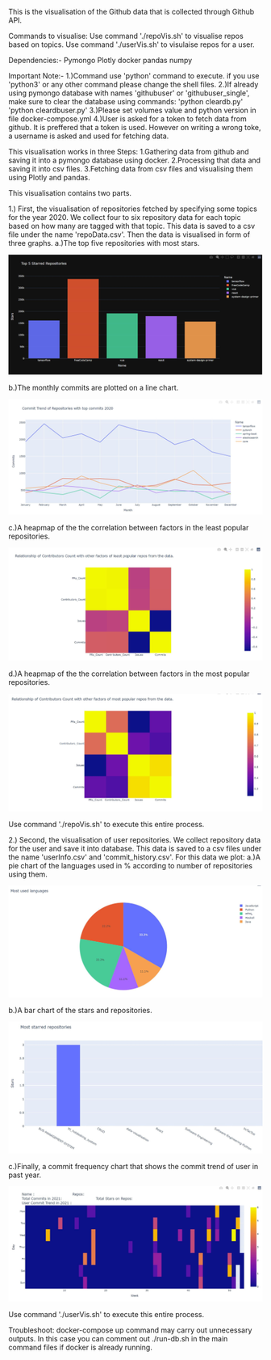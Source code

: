 This is the visualisation of the Github data that is collected through Github API.

Commands to visualise:
Use command './repoVis.sh' to visualise repos based on topics.
Use command './userVis.sh' to visulaise repos for a user.


Dependencies:-
Pymongo
Plotly
docker
pandas
numpy

Important Note:- 
1.)Command use 'python' command to execute. if you use 'python3' or any other command please change the shell files.
2.)If already using pymongo database with names 'githubuser' or 'githubuser_single', make sure to clear the database using      commands:
'python cleardb.py'
'python cleardbuser.py'
3.)Please set volumes value and python version in file docker-compose.yml
4.)User is asked for a token to fetch data from github. It is preffered that a token is used. However on writing a wrong toke,
a username is asked and used for fetching data.


This visualisation works in three Steps:
1.Gathering data from github and saving it into a pymongo database using docker.
2.Processing that data and saving it into csv files.
3.Fetching data from csv files and visualising them using Plotly and pandas.

This visualisation contains two parts.

1.)
First, the visualisation of repositories fetched by specifying some topics for the year 2020.
We collect four to six repository data for each topic based on how many are tagged with that topic.
This data is saved to a csv file under the name 'repoData.csv'.
Then the data is visualised in form of three graphs.
a.)The top five repositories with most stars.

![](images/Plotly4.jpg)

b.)The monthly commits are plotted on a line chart.

![](images/Plotly5.jpg)

c.)A heapmap of the the correlation between factors in the least popular repositories.

![](images/Plotly7.jpg)

d.)A heapmap of the the correlation between factors in the most popular repositories.

![](images/Plotly8.jpg)


Use command './repoVis.sh' to execute this entire process.


2.)
Second, the visualisation of user repositories.
We collect repository data for the user and save it into database.
This data is saved to a csv files under the name 'userInfo.csv' and 'commit_history.csv'.
For this data we plot:
a.)A pie chart of the languages used in % according to number of repositories using them.

![](images/Plotly1.jpg)

b.)A bar chart of the stars and repositories. 

![](images/Plotly2.jpg)

c.)Finally, a commit frequency chart that shows the commit trend of user in past year.

![](images/InkedPlotly3.jpg)

Use command './userVis.sh' to execute this entire process.

Troubleshoot:
docker-compose up command may carry out unnecessary outputs. In this case you can comment out ./run-db.sh in the main command files if docker is already running. 